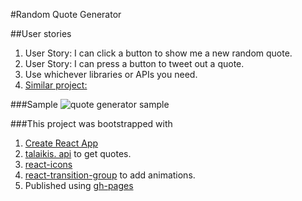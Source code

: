 #Random Quote Generator

##User stories
1. User Story: I can click a button to show me a new random quote.
2. User Story: I can press a button to tweet out a quote.
3. Use whichever libraries or APIs you need.
4. [Similar project:](https://codepen.io/FreeCodeCamp/full/ONjoLe/.)

###Sample
![quote generator sample](random-quote-react/quote.png)

###This project was bootstrapped with
1. [Create React App](https://github.com/facebookincubator/create-react-app)
2. [talaikis. api](https://talaikis.com/random_quotes_api/) to get quotes.
3. [react-icons](https://www.npmjs.com/package/react-icons)
4. [react-transition-group](https://www.npmjs.com/package/react-transition-group) to add animations.
5. Published using [gh-pages](https://pages.github.com/) 
